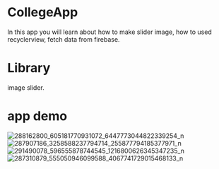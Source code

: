 # CollegeApp

In this app you will learn about how to make slider image, how to used recyclerview, fetch data from firebase.
# Library
image slider.

# app demo
![288162800_605181770931072_6447773044822339254_n](https://user-images.githubusercontent.com/109209762/178775770-e225b836-f944-43f8-bf76-0aef5f532b38.png)
![287907186_3258588237794714_255877794185377971_n](https://user-images.githubusercontent.com/109209762/178775777-9e5c9d14-5b37-4989-9061-6cca055df84c.png)
![291490078_596555878744545_1216800626345347235_n](https://user-images.githubusercontent.com/109209762/178775783-71d166dd-3117-4768-8f6d-e09ba804334a.png)
![287310879_555050946099588_4067741729015468133_n](https://user-images.githubusercontent.com/109209762/178775789-3a64e9ac-ec55-43fd-ae14-9c039356d5c9.png)

